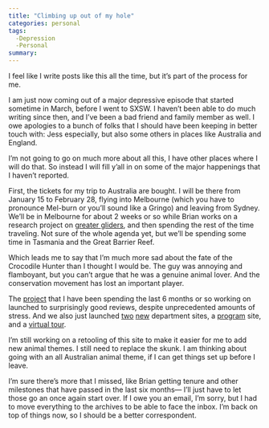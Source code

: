 ```yaml
---
title: "Climbing up out of my hole"
categories: personal
tags:
  -Depression
  -Personal
summary: 
---
```

<p>I feel like I write posts like this all the time, but it&#8217;s part of the process for me.</p>

<p>I am just now coming out of a major depressive episode that started sometime in March, before I went to <span class="caps">SXSW</span>.  I haven&#8217;t been able to do much writing since then, and I&#8217;ve been a bad friend and family member as well.  I owe apologies to a bunch of folks that I should have been keeping in better touch with: Jess especially, but also some others in places like Australia and England.</p>

<p>I&#8217;m not going to go on much more about all this, I have other places where I will do that.  So instead I will fill y&#8217;all in on some of the major happenings that I haven&#8217;t reported.</p>

<p>First, the tickets for my trip to Australia are bought.  I will be there from January 15 to February 28, flying into Melbourne (which you have to pronounce Mel-burn or you&#8217;ll sound like a Gringo) and leaving from Sydney.  We&#8217;ll be in Melbourne for about 2 weeks or so while Brian works on a research project on <a href="http://animaldiversity.ummz.umich.edu/site/accounts/information/Petauroides_volans.html">greater gliders</a>, and then spending the rest of the time traveling. Not sure of the whole agenda yet, but we&#8217;ll be spending some time in Tasmania and the Great Barrier Reef.</p>

<p>Which leads me to say that I&#8217;m much more sad about the fate of the Crocodile Hunter than I thought I would be.  The guy was annoying and flamboyant, but you can&#8217;t argue that he was a genuine animal lover.  And the conservation movement has lost an important player.</p>

<p>The <a href="http://www.humboldt.edu">project</a> that I have been spending the last 6 months or so working on launched to surprisingly good reviews, despite unprecedented amounts of stress.  And we also just launched <a href="http://www.humboldt.edu/~swp">two</a> <a href="http://www.humboldt.edu/~ocn">new</a> department sites, a <a href="http://www.humboldt.edu/firstyear">program</a> site, and a <a href="http://www.humboldt.edu/~humboldt/explore">virtual tour</a>.</p>

<p>I&#8217;m still working on a retooling of this site to make it easier for me to add new animal themes.  I still need to replace the skunk.  I am thinking about going with an all Australian animal theme, if I can get things set up before I leave.</p>

<p>I&#8217;m sure there&#8217;s more that I missed, like Brian getting tenure and other milestones that have passed in the last six months&#8212; I&#8217;ll just have to let those go an once again start over.  If I owe you an email, I&#8217;m sorry, but I had to move everything to the archives to be able to face the inbox.  I&#8217;m back on top of things now, so I should be a better correspondent.</p>
